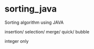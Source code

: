 # sorting_java

Sorting algorithm using JAVA

insertion/ selection/ merge/ quick/ bubble

integer only
